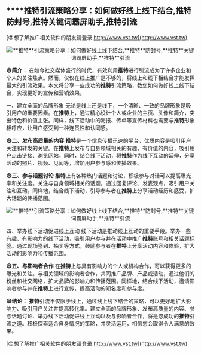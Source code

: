## ****推特**引流策略分享：如何做好线上线下结合,**推特**防封号,**推特**关键词霸屏助手,**推特**引流**

[😍想了解推广相关软件的朋友请登录 http://www.vst.tw](http://www.vst.tw)

 <center><img src="https://vst.tw/MP4/tuiguang/png/5.png" alt="**推特**引流策略分享：如何做好线上线下结合,**推特**防封号,**推特**关键词霸屏助手,**推特**引流"></center>

**😄简介：**
在如今社交媒体盛行的时代，有效利用**推特**进行引流成为了许多企业和个人的关注焦点。然而，仅仅在线上推广是不够的，将线上和线下相结合才能发挥最大的引流效果。本文将分享一些成功的**推特**引流策略，教您如何做好线上线下结合，实现更好的宣传和营销效果。

一、建立全面的品牌形象
无论是线上还是线下，一个清晰、一致的品牌形象是吸引用户的重要因素。在**推特**上，通过精心设计个人或企业的主页、头像和简介，突出特色和价值主张。同样，线下活动中的海报、传单等宣传材料也需要与**推特**形象相呼应，让用户感受到一种连贯性和认同感。

**😄二、发布高质量的内容**
**推特**是一个信息传播迅速的平台，优质内容是吸引用户关注和转发的关键。在**推特**上发布与自身领域相关的有趣、有价值的内容，吸引用户点击链接、浏览网站。同时，结合线下活动，将**推特**作为线下互动的延伸，分享活动的照片、视频、见闻等，增加用户参与感和传播效果。

**😄三、参与话题讨论**
**推特**上有各种热门话题和讨论，积极参与对话可以提高曝光率和关注度。关注与自身领域相关的话题，通过回复评论、发表观点，吸引用户关注和互动。同样地，结合线下活动，引导参与者在**推特**上分享活动经历和感受，扩大话题的传播范围。

 <center><img src="https://vst.tw/MP4/tuiguang/png/8.png" alt="**推特**引流策略分享：如何做好线上线下结合,**推特**防封号,**推特**关键词霸屏助手,**推特**引流"></center>

四、举办线下活动促进线上互动
线下活动是推动线上互动的重要手段。举办一些有趣、有影响力的线下活动，吸引用户参与并在活动中推广**推特**账号和相关话题标签。通过现场签到、抽奖等方式，鼓励参与者在**推特**上分享活动内容和体验，扩大活动的影响力和传播范围。

**😄五、与影响者合作**
在**推特**上与具有影响力的个人或机构合作，可以获得更多的曝光和关注。与相关领域的影响者合作，共同推广品牌、产品或活动，通过他们的粉丝和社交网络，扩大品牌的影响力和传播范围。同样地，结合线下活动，邀请影响者参与并在**推特**上进行宣传，提高活动的知名度和参与度。

**😄结论：**
**推特**引流不仅限于线上，通过线上线下结合的策略，可以更好地扩大影响力、吸引用户关注并提高转化率。建立全面的品牌形象、发布高质量的内容、参与话题讨论、举办线下活动促进线上互动以及与影响者合作，将是您成功的**推特**引流之道。积极探索适合自身情况的策略，并灵活运用，相信您会取得令人满意的效果。

[😍想了解推广相关软件的朋友请登录 http://www.vst.tw](http://www.vst.tw)



